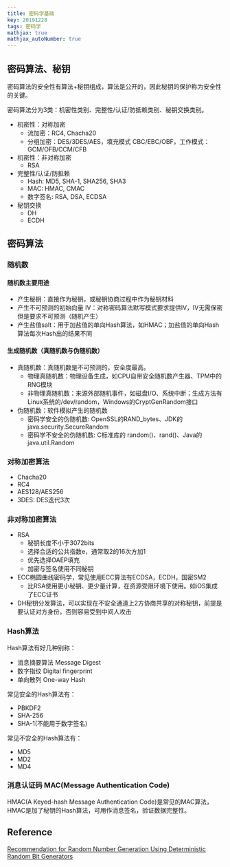 ```yaml
---
title: 密码学基础
key: 20191228
tags: 密码学
mathjax: true
mathjax_autoNumber: true
---
```


<!--more-->

## 密码算法、秘钥

密码算法的安全性有算法+秘钥组成，算法是公开的，因此秘钥的保护称为安全性的关键。

密码算法分为3类：机密性类别、完整性/认证/防抵赖类别、秘钥交换类别。

- 机密性：对称加密
  - 流加密：RC4, Chacha20
  - 分组加密：DES/3DES/AES，填充模式 CBC/EBC/OBF，工作模式：GCM/OFB/CCM/CFB
- 机密性：非对称加密
  - RSA
- 完整性/认证/防抵赖
  - Hash: MD5, SHA-1, SHA256, SHA3
  - MAC: HMAC, CMAC
  - 数字签名: RSA, DSA, ECDSA
- 秘钥交换
  - DH
  - ECDH

## 密码算法

### 随机数

#### 随机数主要用途

- 产生秘钥：直接作为秘钥，或秘钥协商过程中作为秘钥材料
- 产生不可预测的初始向量 IV：对称密码算法默写模式要求提供IV，IV无需保密但是要求不可预测（随机产生）
- 产生盐值salt：用于加盐值的单向Hash算法，如HMAC；加盐值的单向Hash算法每次Hash出的结果不同

#### 生成随机数（真随机数与伪随机数）

- 真随机数：真随机数是不可预测的，安全度最高。
  - 物理真随机数：物理设备生成，如CPU自带安全随机数产生器、TPM中的RNG模块
  - 非物理真随机数：来源外部随机事件，如磁盘I/O、系统中断；生成方法有 Linux系统的/dev/random，Windows的CryptGenRandom接口
- 伪随机数：软件模拟产生的随机数
  - 密码学安全的伪随机数: OpenSSL的RAND_bytes、JDK的java.security.SecureRandom
  - 密码学不安全的伪随机数: C标准库的 random()、rand()、Java的java.util.Random

### 对称加密算法

- Chacha20
- RC4
- AES128/AES256
- 3DES: DES迭代3次

### 非对称加密算法

- RSA
  - 秘钥长度不小于3072bits
  - 选择合适的公共指数e，通常取2的16次方加1
  - 优先选择OAEP填充
  - 加密与签名使用不同秘钥
- ECC椭圆曲线密码学，常见使用ECC算法有ECDSA，ECDH，国密SM2
  - 比RSA使用更小秘钥、更少量计算，在资源受限环境下使用。如iOS集成了ECC证书
- DH秘钥分发算法，可以实现在不安全通道上2方协商共享的对称秘钥，前提是要认证对方身份，否则容易受到中间人攻击

### Hash算法

Hash算法有好几种别称：

- 消息摘要算法 Message Digest
- 数字指纹 Digital fingerprint
- 单向散列 One-way Hash

常见安全的Hash算法有：

- PBKDF2
- SHA-256
- SHA-1(不能用于数字签名)

常见不安全的Hash算法有：

- MD5
- MD2
- MD4

### 消息认证码 MAC(Message Authentication Code)

HMAC(A Keyed-hash Message Authentication Code)是常见的MAC算法，HMAC是加了秘钥的Hash算法，可用作消息签名，验证数据完整性。

## Reference

[Recommendation for Random Number Generation Using Deterministic Random Bit Generators](https://csrc.nist.gov/publications/detail/sp/800-90a/rev-1/final)
